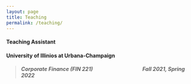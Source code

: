 ```yaml
---
layout: page
title: Teaching
permalink: /teaching/
---
```


#### Teaching Assistant <br>
#### University of Illinios at Urbana-Champaign
> ##### Corporate Finance (FIN 221) &emsp;&emsp;&emsp;&emsp;&emsp;&emsp;&emsp;&emsp;&emsp; Fall 2021, Spring 2022
